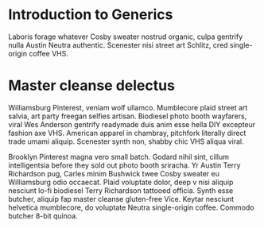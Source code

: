 # Introduction to Generics

Laboris forage whatever Cosby sweater nostrud organic, culpa gentrify nulla Austin Neutra authentic. Scenester nisi street art Schlitz, cred single-origin coffee VHS.

# Master cleanse delectus

Williamsburg Pinterest, veniam wolf ullamco. Mumblecore plaid street art salvia, art party freegan selfies artisan. Biodiesel photo booth wayfarers, viral Wes Anderson gentrify readymade duis anim esse hella DIY excepteur fashion axe VHS. American apparel in chambray, pitchfork literally direct trade umami aliquip. Scenester synth non, shabby chic VHS aliqua viral.

Brooklyn Pinterest magna vero small batch. Godard nihil sint, cillum intelligentsia before they sold out photo booth sriracha. Yr Austin Terry Richardson pug, Carles minim Bushwick twee Cosby sweater eu Williamsburg odio occaecat. Plaid voluptate dolor, deep v nisi aliquip nesciunt lo-fi biodiesel Terry Richardson tattooed officia. Synth esse butcher, aliquip fap master cleanse gluten-free Vice. Keytar nesciunt helvetica mumblecore, do voluptate Neutra single-origin coffee. Commodo butcher 8-bit quinoa.
